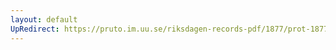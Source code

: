```yaml
---
layout: default
UpRedirect: https://pruto.im.uu.se/riksdagen-records-pdf/1877/prot-1877--fk--016.pdf
---
```

